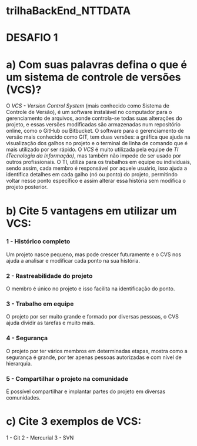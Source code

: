 # trilhaBackEnd_NTTDATA

# DESAFIO 1
# a) Com suas palavras defina o que é um sistema de controle de versões (VCS)?

O *VCS - Version Control System* (mais conhecido como Sistema de Controle de Versão), é um software instalável no computador para o gerenciamento de arquivos, aonde controla-se todas suas alterações do projeto, e essas versões modificadas são armazenadas num repositório online, como o GitHub ou Bitbucket.
O software para o gerenciamento de versão mais conhecido como GIT, tem duas versões: a gráfica que ajuda na visualização dos galhos no projeto e o terminal de linha de comando que é mais utilizado por ser rápido.
O *VCS* é muito utilizada pela equipe de *TI (Tecnologia da Informação)*, mas também não impede de ser usado por outros profissionais. O TI, utiliza para os trabalhos em equipe ou individuais, sendo assim, cada membro é responsável por aquele usuário, isso ajuda a identifica detalhes em cada galho (nó ou ponto) do projeto, permitindo voltar nesse ponto específico e assim alterar essa história sem modifica o projeto posterior. 
  

# b) Cite 5 vantagens em utilizar um VCS: 

### 1 - Histórico completo
Um projeto nasce pequeno, mas pode crescer futuramente e o CVS nos ajuda a analisar e modificar cada ponto na sua história. 
### 2 - Rastreabilidade do projeto
O membro é único no projeto e isso facilita na identificação do ponto.  
### 3 - Trabalho em equipe
O projeto por ser muito grande e formado por diversas pessoas, o CVS ajuda dividir as tarefas e muito mais.
### 4 - Segurança
O projeto por ter vários membros em determinadas etapas, mostra como a segurança é grande, por ter apenas pessoas autorizadas e com nível de hierarquia.
### 5 - Compartilhar o projeto na comunidade
É possível compartilhar e implantar partes do projeto em diversas comunidades. 


# c) Cite 3 exemplos de VCS:

1 - Git
2 - Mercurial
3 - SVN


